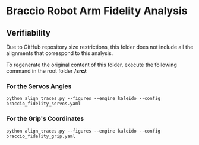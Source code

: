 # Braccio Robot Arm Fidelity Analysis

## Verifiability

Due to GitHub repository size restrictions, this folder does not include all the alignments that correspond to this analysis.

To regenerate the original content of this folder, execute the following command in the root folder **/src/**:

### For the Servos Angles
```
python align_traces.py --figures --engine kaleido --config braccio_fidelity_servos.yaml
```

### For the Grip's Coordinates
```
python align_traces.py --figures --engine kaleido --config braccio_fidelity_grip.yaml
```



